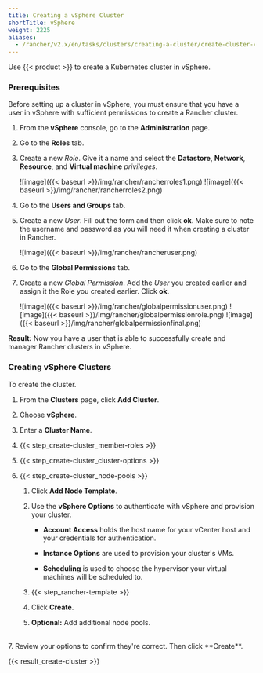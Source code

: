 ```yaml
---
title: Creating a vSphere Cluster
shortTitle: vSphere
weight: 2225
aliases:
  - /rancher/v2.x/en/tasks/clusters/creating-a-cluster/create-cluster-vsphere/
---
```

Use {{< product >}} to create a Kubernetes cluster in vSphere.

### Prerequisites

Before setting up a cluster in vSphere, you must ensure that you have a user in vSphere with sufficient permissions to create a Rancher cluster.

1. From the **vSphere** console, go to the **Administration** page.

2. Go to the **Roles** tab.

3. Create a new *Role*.  Give it a name and select the **Datastore**, **Network**, **Resource**, and **Virtual machine** *privileges*.

	![image]({{< baseurl >}}/img/rancher/rancherroles1.png)
	![image]({{< baseurl >}}/img/rancher/rancherroles2.png)

4. Go to the **Users and Groups** tab.

5. Create a new *User*. Fill out the form and then click **ok**. Make sure to note the username and password as you will need it when creating a cluster in Rancher.

	![image]({{< baseurl >}}/img/rancher/rancheruser.png)

6. Go to the **Global Permissions** tab.

7. Create a new *Global Permission*.  Add the *User* you created earlier and assign it the Role you created earlier. Click **ok**.

	![image]({{< baseurl >}}/img/rancher/globalpermissionuser.png)
	![image]({{< baseurl >}}/img/rancher/globalpermissionrole.png)
	![image]({{< baseurl >}}/img/rancher/globalpermissionfinal.png)

**Result:** Now you have a user that is able to successfully create and manager Rancher clusters in vSphere.

### Creating vSphere Clusters

To create the cluster.

1. From the **Clusters** page, click **Add Cluster**.

2. Choose **vSphere**.

3. Enter a **Cluster Name**.

4. {{< step_create-cluster_member-roles >}}

5. {{< step_create-cluster_cluster-options >}}

6. {{< step_create-cluster_node-pools >}}

	1.	Click **Add Node Template**.

	2.	Use the **vSphere Options** to authenticate with vSphere and provision your cluster.

		- **Account Access** holds the host name for your vCenter host and your credentials for authentication.

		- **Instance Options** are used to provision your cluster's VMs.

		- **Scheduling** is used to choose the hypervisor your virtual machines will be scheduled to.

	3. {{< step_rancher-template >}}

	4. Click **Create**.

	5. **Optional:** Add additional node pools.

<br/>
7. Review your options to confirm they're correct. Then click **Create**.

{{< result_create-cluster >}}
